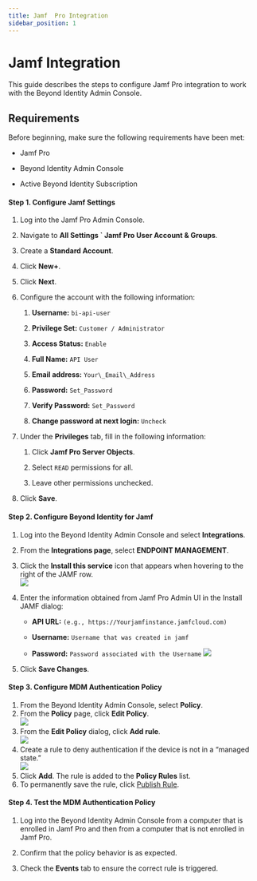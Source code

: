 ```yaml
---
title: Jamf  Pro Integration
sidebar_position: 1
---
```


Jamf Integration
================

This guide describes the steps to configure Jamf Pro integration to work with the Beyond Identity Admin Console.

Requirements
------------

Before beginning, make sure the following requirements have been met:

*   Jamf Pro
    
*   Beyond Identity Admin Console
    
*   Active Beyond Identity Subscription
    

#### Step 1. Configure Jamf Settings

1.  Log into the Jamf Pro Admin Console.
    
2.  Navigate to **All Settings ` Jamf Pro User Account & Groups**.
    
3.  Create a **Standard Account**.
    
4.  Click **New+**.
    
5.  Click **Next**.
    
6.  Configure the account with the following information:
    
    1.  **Username:** `bi-api-user`
        
    2.  **Privilege Set:** `Customer / Administrator`
        
    3.  **Access Status:** `Enable`
        
    4.  **Full Name:** `API User`
        
    5.  **Email address:** `Your\_Email\_Address`
        
    6.  **Password:** `Set_Password`
	
	7.  **Verify Password:** `Set_Password`
        
    8.  **Change password at next login:** `Uncheck`

7.  Under the **Privileges** tab, fill in the following information:

    1.  Click **Jamf Pro Server Objects**.
        
    2.  Select `READ` permissions for all.
        
    3.  Leave other permissions unchecked.
        
8.  Click **Save**.
    

#### Step 2. Configure Beyond Identity for Jamf

1.  Log into the Beyond Identity Admin Console and select **Integrations**.
    
2.  From the **Integrations page**, select **ENDPOINT MANAGEMENT**.
    
3.  Click the **Install this service** icon that appears when hovering to the right of the JAMF row.  
    ![](/images/Integrations/jamf/jamf_install_service.png)
    
4.  Enter the information obtained from Jamf Pro Admin UI in the Install JAMF dialog:
    
    *   **API URL:** `(e.g., https://Yourjamfinstance.jamfcloud.com)`

    *   **Username:** `Username that was created in jamf`
   
	*   **Password:** ```Password associated with the Username``` 
		![](/images/Integrations/jamf/jamf_install_dialog.PNG)
 
5.  Click **Save Changes**.
    

#### Step 3. Configure MDM Authentication Policy

1.  From the Beyond Identity Admin Console, select **Policy**.
2.  From the **Policy** page, click **Edit Policy**.  
    ![](/images/policy/edit_policy.PNG)
3.  From the **Edit Policy** dialog, click **Add rule**.  
    ![](/images/policy/add_rule.PNG)
4.  Create a rule to deny authentication if the device is not in a “managed state.”  
    ![](/images/policy/jamf_not_managed_deny.PNG)
5.  Click **Add**. The rule is added to the **Policy Rules** list.
6.  To permanently save the rule, click [Publish Rule](/docs/secure-work/workforce-settings/policy/policy-publish-rules/publishing-rules).

#### Step 4. Test the MDM Authentication Policy

1.  Log into the Beyond Identity Admin Console from a computer that is enrolled in Jamf Pro and then from a computer that is not enrolled in Jamf Pro.
    
2.  Confirm that the policy behavior is as expected.
    
3.  Check the **Events** tab to ensure the correct rule is triggered.